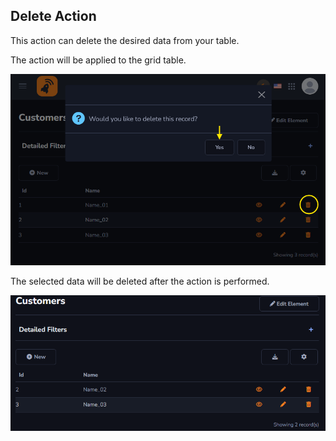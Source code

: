 ## Delete Action

This action can delete the desired data from your table.

The action will be applied to the grid table.

![](../../media/Action_delete_example_gridtable_1.png)

The selected data will be deleted after the action is performed.

![](../../media/Action_delete_example_gridtable_2.png)

